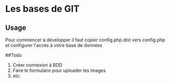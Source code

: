 # Les bases de GIT

## Usage

Pour commencer à développer il faut copier config.php.dist vers config.php et configurer l'accès à votre base de données

##Todo

1. Créer connexion  à BDD
2. Faire le formulaire pour uploader les images
3. etc.
